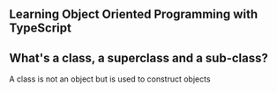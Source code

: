 ## Learning Object Oriented Programming with TypeScript

## What's a class, a superclass and a sub-class? 
A class is not an object but is used to construct objects